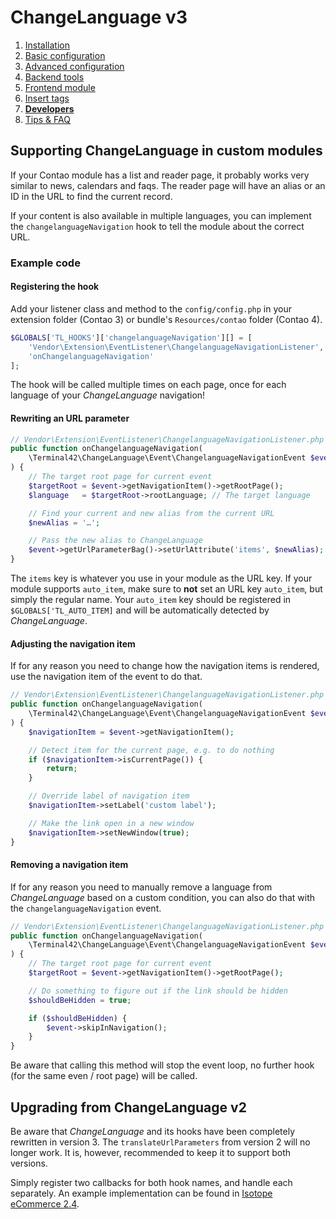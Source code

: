 # ChangeLanguage v3

1. [Installation](01-installation.md)
2. [Basic configuration](02-basics.md)
3. [Advanced configuration](03-advanced.md)
4. [Backend tools](04-backend.md)
5. [Frontend module](05-frontend-module.md)
6. [Insert tags](06-inserttags.md)
7. [**Developers**](07-developers.md)
8. [Tips & FAQ](08-tips-faq.md)


## Supporting ChangeLanguage in custom modules

If your Contao module has a list and reader page, it probably works
very similar to news, calendars and faqs. The reader page will have an
alias or an ID in the URL to find the current record.

If your content is also available in multiple languages, you can implement
the `changelanguageNavigation` hook to tell the module about the correct URL.


### Example code

#### Registering the hook

Add your listener class and method to the `config/config.php` in your
extension folder (Contao 3) or bundle's `Resources/contao` folder (Contao 4).

```php
$GLOBALS['TL_HOOKS']['changelanguageNavigation'][] = [
    'Vendor\Extension\EventListener\ChangelanguageNavigationListener',
    'onChangelanguageNavigation'
];
```

The hook will be called multiple times on each page, once for each
language of your *ChangeLanguage* navigation!


#### Rewriting an URL parameter

```php
// Vendor\Extension\EventListener\ChangelanguageNavigationListener.php
public function onChangelanguageNavigation(
    \Terminal42\ChangeLanguage\Event\ChangelanguageNavigationEvent $event
) {
    // The target root page for current event
    $targetRoot = $event->getNavigationItem()->getRootPage();
    $language   = $targetRoot->rootLanguage; // The target language

    // Find your current and new alias from the current URL
    $newAlias = '…';

    // Pass the new alias to ChangeLanguage
    $event->getUrlParameterBag()->setUrlAttribute('items', $newAlias);
}
```

The `items` key is whatever you use in your module as the URL key.
If your module supports `auto_item`, make sure to **not** set an URL
key `auto_item`, but simply the regular name. Your `auto_item` key should
be registered in `$GLOBALS['TL_AUTO_ITEM]` and will be automatically
detected by *ChangeLanguage*.


#### Adjusting the navigation item

If for any reason you need to change how the navigation items is
rendered, use the navigation item of the event to do that.

```php
// Vendor\Extension\EventListener\ChangelanguageNavigationListener.php
public function onChangelanguageNavigation(
    \Terminal42\ChangeLanguage\Event\ChangelanguageNavigationEvent $event
) {
    $navigationItem = $event->getNavigationItem();

    // Detect item for the current page, e.g. to do nothing
    if ($navigationItem->isCurrentPage()) {
        return;
    }

    // Override label of navigation item
    $navigationItem->setLabel('custom label');

    // Make the link open in a new window
    $navigationItem->setNewWindow(true);
}
```


#### Removing a navigation item

If for any reason you need to manually remove a language from
*ChangeLanguage* based on a custom condition, you can also do that with
the `changelanguageNavigation` event.

```php
// Vendor\Extension\EventListener\ChangelanguageNavigationListener.php
public function onChangelanguageNavigation(
    \Terminal42\ChangeLanguage\Event\ChangelanguageNavigationEvent $event
) {
    // The target root page for current event
    $targetRoot = $event->getNavigationItem()->getRootPage();

    // Do something to figure out if the link should be hidden
    $shouldBeHidden = true;

    if ($shouldBeHidden) {
        $event->skipInNavigation();
    }
}
```

Be aware that calling this method will stop the event loop, no further
hook (for the same even / root page) will be called.


## Upgrading from ChangeLanguage v2

Be aware that *ChangeLanguage* and its hooks have been completely rewritten
in version 3. The `translateUrlParameters` from version 2 will no longer
work. It is, however, recommended to keep it to support both versions.

Simply register two callbacks for both hook names, and handle each
separately. An example implementation can be found in [Isotope eCommerce 2.4][1].



[1]: https://github.com/isotope/core/blob/4983245961ad6cacebe272bc9995bfb5e5c43d10/system/modules/isotope/library/Isotope/EventListener/ChangeLanguageListener.php
